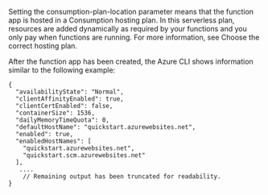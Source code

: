 Setting the consumption-plan-location parameter means that the function app is hosted in a Consumption hosting plan. In this serverless plan, resources are added dynamically as required by your functions and you only pay when functions are running. For more information, see Choose the correct hosting plan.

After the function app has been created, the Azure CLI shows information similar to the following example:
```
{
  "availabilityState": "Normal",
  "clientAffinityEnabled": true,
  "clientCertEnabled": false,
  "containerSize": 1536,
  "dailyMemoryTimeQuota": 0,
  "defaultHostName": "quickstart.azurewebsites.net",
  "enabled": true,
  "enabledHostNames": [
    "quickstart.azurewebsites.net",
    "quickstart.scm.azurewebsites.net"
  ],
   ....
    // Remaining output has been truncated for readability.
}
```


